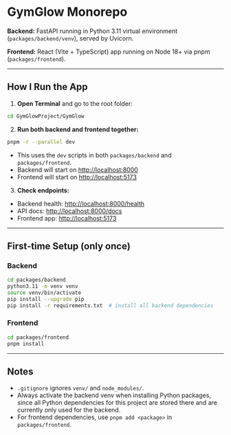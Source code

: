 # GymGlow Monorepo

**Backend:** FastAPI running in Python 3.11 virtual environment (`packages/backend/venv`), served by Uvicorn.

**Frontend:** React (Vite + TypeScript) app running on Node 18+ via pnpm (`packages/frontend`).

---

## How I Run the App

1. **Open Terminal** and go to the root folder:

```bash
cd GymGlowProject/GymGlow
```

2. **Run both backend and frontend together:**

```bash
pnpm -r --parallel dev
```

- This uses the `dev` scripts in both `packages/backend` and `packages/frontend`.
- Backend will start on [http://localhost:8000](http://localhost:8000)
- Frontend will start on [http://localhost:5173](http://localhost:5173)

3. **Check endpoints:**

- Backend health: [http://localhost:8000/health](http://localhost:8000/health)
- API docs: [http://localhost:8000/docs](http://localhost:8000/docs)
- Frontend app: [http://localhost:5173](http://localhost:5173)

---

## First‑time Setup (only once)

### Backend

```bash
cd packages/backend
python3.11 -m venv venv
source venv/bin/activate
pip install --upgrade pip
pip install -r requirements.txt  # install all backend dependencies
```

### Frontend

```bash
cd packages/frontend
pnpm install
```

---

## Notes

- `.gitignore` ignores `venv/` and `node_modules/`.
- Always activate the backend venv when installing Python packages, since all Python dependencies for this project are stored there and are currently only used for the backend.
- For frontend dependencies, use `pnpm add <package>` in `packages/frontend`.

